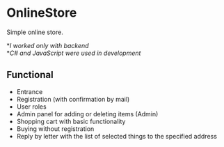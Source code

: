 # OnlineStore

Simple online store.

**I worked only with backend*<br/>
**C# and JavaScript were used in development*

## Functional

* Entrance
* Registration (with confirmation by mail)
* User roles
* Admin panel for adding or deleting items (Admin)
* Shopping cart with basic functionality
* Buying without registration
* Reply by letter with the list of selected things to the specified address
